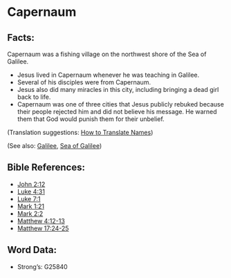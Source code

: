 # Capernaum

## Facts:

Capernaum was a fishing village on the northwest shore of the Sea of Galilee.

* Jesus lived in Capernaum whenever he was teaching in Galilee.
* Several of his disciples were from Capernaum.
* Jesus also did many miracles in this city, including bringing a dead girl back to life.
* Capernaum was one of three cities that Jesus publicly rebuked because their people rejected him and did not believe his message. He warned them that God would punish them for their unbelief.

(Translation suggestions: [How to Translate Names](rc://en/ta/man/translate/translate-names))

(See also: [Galilee](../names/galilee.md), [Sea of Galilee](../names/seaofgalilee.md))

## Bible References:

* [John 2:12](rc://en/tn/help/jhn/02/12)
* [Luke 4:31](rc://en/tn/help/luk/04/31)
* [Luke 7:1](rc://en/tn/help/luk/07/1)
* [Mark 1:21](rc://en/tn/help/mrk/01/21)
* [Mark 2:2](rc://en/tn/help/mrk/02/02)
* [Matthew 4:12-13](rc://en/tn/help/mat/04/12)
* [Matthew 17:24-25](rc://en/tn/help/mat/17/24)

## Word Data:

* Strong’s: G25840
